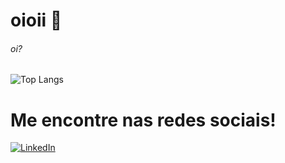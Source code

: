 # oioii 👋
###### oi?

![Top Langs](https://github-readme-stats.vercel.app/api/top-langs/?username=seu-usuario&layout=compact)

# Me encontre nas redes sociais!

[![LinkedIn](https://img.shields.io/badge/LinkedIn-0A66C2?logo=linkedin&logoColor=white)](https://www.linkedin.com/in/seu-usuario/)




